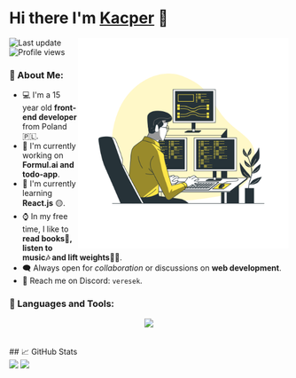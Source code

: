 # Hi there I'm [Kacper](https://filipowski.ovh) 👋

<img align="right" alt="img" src="src/Programming-bro.svg" width="380px"/>
<p align="left">
  <img src="https://img.shields.io/badge/Last%20update-21.10.2024-blue" alt="Last update" style="display: inline-block;" />
  <img src="https://komarev.com/ghpvc/?username=veresek" alt="Profile views" style="display: inline-block;" />
</p>

### 🧐 About Me:
- 💻 I'm a 15 year old **front-end developer** from Poland 🇵🇱.
- 🔭 I'm currently working on **Formul.ai and todo-app**.
- 🌱 I'm currently learning **React.js** 🟡.
- ⌚ In my free time, I like to **read books📕, listen to music🎶 and lift weights🏋️‍♂️**.
- 🗨️ Always open for *collaboration* or discussions on **web development**.
- 📩 Reach me on Discord: `veresek`.

### 🔨 Languages and Tools:
<p align="center">
  <a href="https://skillicons.dev">
    <img src="https://skillicons.dev/icons?i=html, css, js, ts, react, sass, tailwind, bootstrap, docker, git, github, mysql, linux, vim" />
  </a>
</p>
<br/>
## 📈 GitHub Stats 

<div>
  <img src="https://github-readme-stats.vercel.app/api?username=veresek" style="width: 49%;"/>
  <img src="https://github-readme-stats.vercel.app/api/top-langs/?username=veresek&layout=compact" style="width: 45%;"/>
</div>
